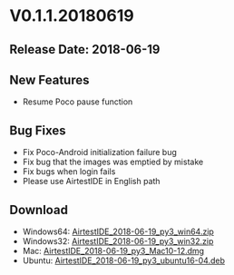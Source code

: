 # V0.1.1.20180619
## Release Date: 2018-06-19

## New Features
- Resume Poco pause function

## Bug Fixes
- Fix Poco-Android initialization failure bug
- Fix bug that the images was emptied by mistake
- Fix bugs when login fails
- Please use AirtestIDE in English path

## Download
- Windows64: [AirtestIDE_2018-06-19_py3_win64.zip](https://top.gdl.netease.com/AirtestIDE_2018-06-19_py3_win64.zip)
- Windows32: [AirtestIDE_2018-06-19_py3_win32.zip](https://top.gdl.netease.com/AirtestIDE_2018-06-19_py3_win32.zip)
- Mac: [AirtestIDE_2018-06-19_py3_Mac10-12.dmg](https://top.gdl.netease.com/AirtestIDE_2018-06-19_py3_Mac10-12.dmg)
- Ubuntu: [AirtestIDE_2018-06-19_py3_ubuntu16-04.deb](https://top.gdl.netease.com/AirtestIDE_2018-06-19_py3_ubuntu16-04.deb)